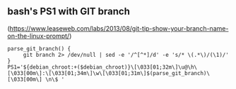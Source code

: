 
## bash's PS1 with GIT branch
(https://www.leaseweb.com/labs/2013/08/git-tip-show-your-branch-name-on-the-linux-prompt/)

```
parse_git_branch() {
     git branch 2> /dev/null | sed -e '/^[^*]/d' -e 's/* \(.*\)/(\1)/'
}
PS1='${debian_chroot:+($debian_chroot)}\[\033[01;32m\]\u@\h\[\033[00m\]:\[\033[01;34m\]\w\[\033[01;31m\]$(parse_git_branch)\[\033[00m\] \n\$ '
```

